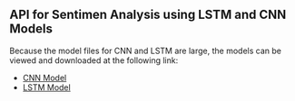 ## API for Sentimen Analysis using LSTM and CNN Models

Because the model files for CNN and LSTM are large, the models can be viewed and downloaded at the following link:
-  [CNN Model](https://drive.google.com/drive/folders/1-1r-Mz3cuwvWsLuA5VrBfDMdLSrrDopr?usp=share_link)
-  [LSTM Model](https://drive.google.com/drive/folders/1uvPGBIH5HZkJ2b3MPb47KfX2IcQapbIc?usp=share_link)

